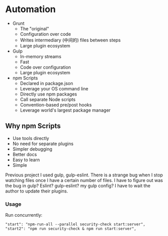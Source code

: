 # Automation

- Grunt
  - The "original"
  - Configuration over code
  - Writes intermediary (中间的) files between steps
  - Large plugin ecosystem
- Gulp
  - In-memory streams
  - Fast
  - Code over configuration
  - Large plugin ecosystem
- npm Scripts
  - Declared in package.json
  - Leverage your OS command line
  - Directly use npm packages
  - Call separate Node scripts
  - Convention-based pre/post hooks
  - Leverage world's largest package manager

## Why npm Scripts

- Use tools directly
- No need for separate plugins
- Simpler debugging
- Better docs
- Easy to learn
- Simple

Previous project I used gulp, gulp-eslint. There is a strange bug when I stop watching files once I have a certain number of files. I have to figure out was the bug in gulp? Eslint? gulp-eslint? my gulp config? I have to wait the author to update their plugins.

### Usage

Run concurrently:

```javascripton
"start": "npm-run-all --parallel security-check start:server",
"start2": "npm run security-check & npm run start:server",
```
